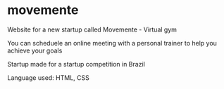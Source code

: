 # movemente

Website for a new startup called Movemente - Virtual gym

You can scheduele an online meeting with a personal trainer to help you achieve your goals

Startup made for a startup competition in Brazil

Language used: HTML, CSS
